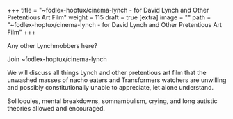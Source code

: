 
+++
title = "~fodlex-hoptux/cinema-lynch - for David Lynch and Other Pretentious Art Film"
weight = 115
draft = true
[extra]
image = ""
path = "~fodlex-hoptux/cinema-lynch - for David Lynch and Other Pretentious Art Film"
+++

Any other Lynchmobbers here?

Join ~fodlex-hoptux/cinema-lynch

We will discuss all things Lynch and other pretentious art film that the unwashed masses of nacho eaters and Transformers watchers are unwilling and possibly constitutionally unable to appreciate, let alone understand.

Soliloquies, mental breakdowns, somnambulism, crying, and long autistic theories allowed and encouraged.


